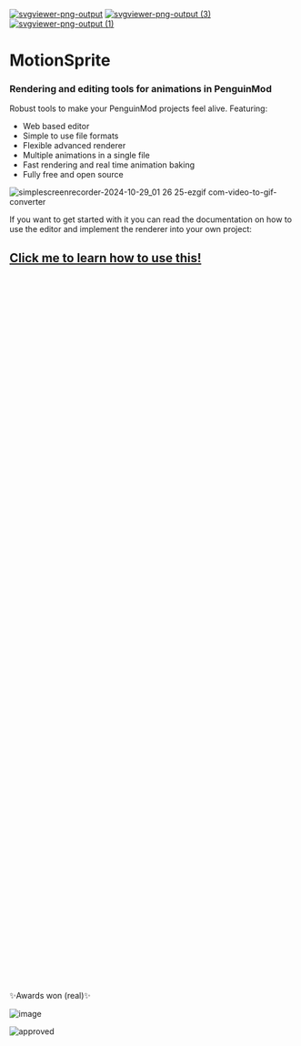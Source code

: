 [![svgviewer-png-output](https://github.com/user-attachments/assets/8d8e02a0-13c7-4c13-8bbf-91ffd87b02dc)](https://penguinmod.com)
[![svgviewer-png-output (3)](https://github.com/user-attachments/assets/cb7f5d0f-53c3-460c-af48-74c11e8b758c)](https://pen-group.github.io/)
[![svgviewer-png-output (1)](https://github.com/user-attachments/assets/68934725-8189-47ba-99ef-44ec0c51ee6b)](https://theshovel.rocks)


# MotionSprite
### Rendering and editing tools for animations in PenguinMod

Robust tools to make your PenguinMod projects feel alive. Featuring:
<ul>
<li>Web based editor</li>
<li>Simple to use file formats</li>
<li>Flexible advanced renderer</li>
<li>Multiple animations in a single file</li>
<li>Fast rendering and real time animation baking </li>
<li>Fully free and open source</li>
</ul>

![simplescreenrecorder-2024-10-29_01 26 25-ezgif com-video-to-gif-converter](https://github.com/user-attachments/assets/eed0690d-971b-4ec7-82f4-2a1e80fc5077)

If you want to get started with it you can read the documentation on how to use the editor and implement the renderer
into your own project: 
## [Click me to learn how to use this!](https://github.com/TheShovel/MotionSprite/blob/main/docs.md)


<br><br><br><br><br><br><br><br><br><br><br><br><br><br><br><br><br><br><br><br><br><br><br><br><br><br><br><br><br><br><br><br><br><br><br><br><br><br><br><br><br><br><br><br><br><br><br><br><br><br><br><br><br><br><br><br><br><br><br><br><br><br><br><br><br><br><br><br><br><br><br><br><br><br>
✨Awards won (real)✨

![image](https://github.com/user-attachments/assets/b076d914-c2a7-42ae-a246-1aea5d4aef64)

![approved](https://github.com/user-attachments/assets/836294b6-c3b5-4f12-a245-7dd0004bba44)

